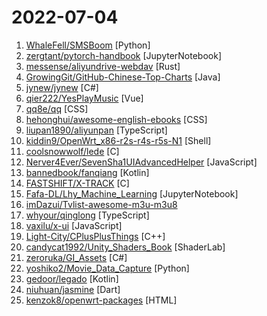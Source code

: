# 2022-07-04

1. [WhaleFell/SMSBoom](https://github.com/WhaleFell/SMSBoom "短信轰炸/短信测压/ | 一个健壮免费的python短信轰炸程序，专门炸坏蛋蛋，百万接口，多线程全自动添加有效接口，支持异步协程百万并发，全免费的短信轰炸工具！！高一美术生开发全网首发！！") [Python]
2. [zergtant/pytorch-handbook](https://github.com/zergtant/pytorch-handbook "pytorch handbook是一本开源的书籍，目标是帮助那些希望和使用PyTorch进行深度学习开发和研究的朋友快速入门，其中包含的Pytorch教程全部通过测试保证可以成功运行") [JupyterNotebook]
3. [messense/aliyundrive-webdav](https://github.com/messense/aliyundrive-webdav "阿里云盘 WebDAV 服务") [Rust]
4. [GrowingGit/GitHub-Chinese-Top-Charts](https://github.com/GrowingGit/GitHub-Chinese-Top-Charts "🇨🇳 GitHub中文排行榜，各语言分设「软件 | 资料」榜单，精准定位中文好项目。各取所需，高效学习。") [Java]
5. [jynew/jynew](https://github.com/jynew/jynew "金庸群侠传3D重制版") [C#]
6. [qier222/YesPlayMusic](https://github.com/qier222/YesPlayMusic "高颜值的第三方网易云播放器，支持 Windows / macOS / Linux") [Vue]
7. [qq8e/qq](https://github.com/qq8e/qq "8亿QQ绑定数据泄露查询源码，附送数据。不定期更新下载地址 关注越多送的越多") [CSS]
8. [hehonghui/awesome-english-ebooks](https://github.com/hehonghui/awesome-english-ebooks "经济学人(含音频)、纽约客、卫报、连线、大西洋月刊等英语杂志免费下载,支持epub、mobi、pdf格式, 每周更新") [CSS]
9. [liupan1890/aliyunpan](https://github.com/liupan1890/aliyunpan "阿里云盘小白羊版 阿里云盘PC版 aliyundriver") [TypeScript]
10. [kiddin9/OpenWrt_x86-r2s-r4s-r5s-N1](https://github.com/kiddin9/OpenWrt_x86-r2s-r4s-r5s-N1 "Automatic unattended weekly builds of the current OpenWrt development master branch for X86/64, NanoPi R2S, NanoPi R4S, NanoPi R2C, Phicomm N1, NanoPi NEO3, 树莓派 4B, DoorNet1, DoorNet2, 香橙派 Orange Pi R1 Plus, 香橙派 Orange Pi R1 Plus LTS, 红米AX6, 小米AX3600, 小米AX9000, 红米AX6S/小米AX3200, 红米AC2100, 小米AC2100, 小米CR6606/TR606(联通版), CR6608/TR608(移动版), CR6609/T…") [Shell]
11. [coolsnowwolf/lede](https://github.com/coolsnowwolf/lede "Lean's OpenWrt source") [C]
12. [Nerver4Ever/SevenSha1UIAdvancedHelper](https://github.com/Nerver4Ever/SevenSha1UIAdvancedHelper "转存助手ui优化版") [JavaScript]
13. [bannedbook/fanqiang](https://github.com/bannedbook/fanqiang "翻墙-科学上网") [Kotlin]
14. [FASTSHIFT/X-TRACK](https://github.com/FASTSHIFT/X-TRACK "A GPS bicycle speedometer that supports offline maps and track recording") [C]
15. [Fafa-DL/Lhy_Machine_Learning](https://github.com/Fafa-DL/Lhy_Machine_Learning "李宏毅2021春季机器学习课程课件及作业") [JupyterNotebook]
16. [imDazui/Tvlist-awesome-m3u-m3u8](https://github.com/imDazui/Tvlist-awesome-m3u-m3u8 "直播源相关资源汇总 📺 💯 IPTV、M3U —— 勤洗手、戴口罩，祝愿所有人百毒不侵") 
17. [whyour/qinglong](https://github.com/whyour/qinglong "支持python3、javaScript、shell、typescript 的定时任务管理面板（A timed task management panel that supports typescript, javaScript, python3, and shell）") [TypeScript]
18. [vaxilu/x-ui](https://github.com/vaxilu/x-ui "支持多协议多用户的 xray 面板") [JavaScript]
19. [Light-City/CPlusPlusThings](https://github.com/Light-City/CPlusPlusThings "C++那些事") [C++]
20. [candycat1992/Unity_Shaders_Book](https://github.com/candycat1992/Unity_Shaders_Book "📖 书籍《Unity Shader入门精要》源代码") [ShaderLab]
21. [zeroruka/GI_Assets](https://github.com/zeroruka/GI_Assets "Character textures, models and mods for a certain anime game.") [C#]
22. [yoshiko2/Movie_Data_Capture](https://github.com/yoshiko2/Movie_Data_Capture "Local Movies Organizer") [Python]
23. [gedoor/legado](https://github.com/gedoor/legado "阅读3.0, 阅读是一款可以自定义来源阅读网络内容的工具，为广大网络文学爱好者提供一种方便、快捷舒适的试读体验。") [Kotlin]
24. [niuhuan/jasmine](https://github.com/niuhuan/jasmine "一个美观易用的漫画客户端, 同时支持支持 Android / iOS / MacOS / Windows / Linux。") [Dart]
25. [kenzok8/openwrt-packages](https://github.com/kenzok8/openwrt-packages "openwrt常用软件包") [HTML]
